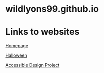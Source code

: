 # wildlyons99.github.io

# Links to websites

[Homepage](https://wildlyons99.github.io/homepage/) 

[Halloween](https://wildlyons99.github.io/en1Halloween/)

[Accessible Design Project](https://wildlyons99.github.io/en1_accessible-design/)

